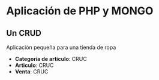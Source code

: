 # Aplicación de PHP y MONGO

## Un CRUD

Aplicación pequeña para una tienda de ropa
- **Categoría de articulo**: CRUC
- **Articulo**: CRUC
- **Venta**: CRUC

